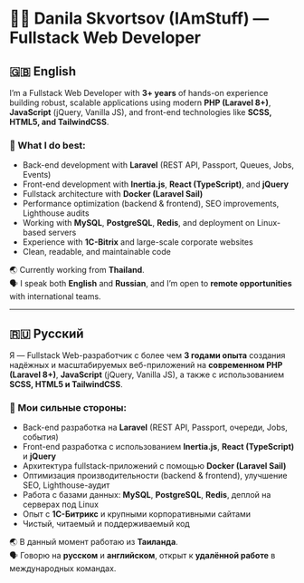 # 👨‍💻 Danila Skvortsov (IAmStuff) — Fullstack Web Developer

## 🇬🇧 English

I’m a Fullstack Web Developer with **3+ years** of hands-on experience building robust, scalable applications using modern **PHP (Laravel 8+)**, **JavaScript** (jQuery, Vanilla JS), and front-end technologies like **SCSS, HTML5, and TailwindCSS**.

### 🔧 What I do best:
- Back-end development with **Laravel** (REST API, Passport, Queues, Jobs, Events)  
- Front-end development with **Inertia.js**, **React (TypeScript)**, and **jQuery**  
- Fullstack architecture with **Docker (Laravel Sail)**  
- Performance optimization (backend & frontend), SEO improvements, Lighthouse audits  
- Working with **MySQL**, **PostgreSQL**, **Redis**, and deployment on Linux-based servers  
- Experience with **1C-Bitrix** and large-scale corporate websites  
- Clean, readable, and maintainable code  

🌏 Currently working from **Thailand**.  
🗣 I speak both **English** and **Russian**, and I’m open to **remote opportunities** with international teams.

---

## 🇷🇺 Русский

Я — Fullstack Web-разработчик с более чем **3 годами опыта** создания надёжных и масштабируемых веб-приложений на **современном PHP (Laravel 8+)**, **JavaScript** (jQuery, Vanilla JS), а также с использованием **SCSS, HTML5 и TailwindCSS**.

### 🔧 Мои сильные стороны:
- Back-end разработка на **Laravel** (REST API, Passport, очереди, Jobs, события)  
- Front-end разработка с использованием **Inertia.js**, **React (TypeScript)** и **jQuery**  
- Архитектура fullstack-приложений с помощью **Docker (Laravel Sail)**  
- Оптимизация производительности (backend & frontend), улучшение SEO, Lighthouse-аудит  
- Работа с базами данных: **MySQL**, **PostgreSQL**, **Redis**, деплой на серверах под Linux  
- Опыт с **1С-Битрикс** и крупными корпоративными сайтами  
- Чистый, читаемый и поддерживаемый код  

🌏 В данный момент работаю из **Таиланда**.  
🗣 Говорю на **русском** и **английском**, открыт к **удалённой работе** в международных командах.
